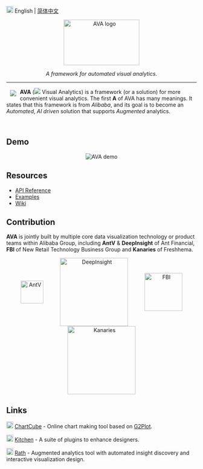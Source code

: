 <img src="https://gw.alipayobjects.com/zos/antfincdn/R8sN%24GNdh6/language.svg" width="18"> English | [简体中文](./zh-CN/README.zh-CN.md)

<div align="center">
  <img width="200" height="120" src="./img/logo.svg" alt="AVA logo">
</div>

<div align="center">

<i>A framework for automated visual analytics.</i>

</div>

----

<a href="https://d3js.org"><img src="./img/vectorA.svg" align="left" hspace="10" vspace="6"></a>

**AVA** (![](./img/vectorASymbol.svg) Visual Analytics) is a framework (or a solution) for more convenient visual analytics. The first **A** of AVA  has many meanings. It states that this framework is from *Alibaba*, and its goal is to become an *Automated*, *AI driven* solution that supports *Augmented* analytics.

<br />

## Demo

<div align="center">
  <img src="https://gw.alipayobjects.com/zos/antfincdn/QTJPYXJpjW/avademo.gif" alt="AVA demo">
</div>

## Resources

- [API Reference](API.md)
- [Examples](EXAMPLES.md)
- [Wiki](https://github.com/antvis/AVA/wiki)

## Contribution

**AVA** is jointly built by multiple core data visualization technology or product teams within Alibaba Group, including **AntV** & **DeepInsight** of Ant Financial, **FBI** of New Retail Technology Business Group and **Kanaries** of Freshhema.

<div align="center">
  <img src="https://gw.alipayobjects.com/zos/antfincdn/Qv%24T%24KQJpx/19199542.png" alt="AntV" width="60" align="middle" hspace="20">
  <img src="https://gw.alipayobjects.com/zos/antfincdn/1V8%24AMxRRy/3794630be86d8bb484b9a86f8aead2d1.jpg" alt="DeepInsight" width="180" align="middle" hspace="20">
  <img src="https://gw.alipayobjects.com/zos/antfincdn/dDCkaw%26DcH/TB1HVktD9tYBeNjSspkXXbU8VXa-120-60.svg" alt="FBI" width="100" align="middle" hspace="20">
  <a href="https://github.com/Kanaries"><img src="https://gw.alipayobjects.com/zos/antfincdn/lwdITX3bOY/d398c9ee92e4e79a4ea92e7a24b166fe.jpg" alt="Kanaries" width="180" align="middle" hspace="20"></a>
</div>

## Links

<img src="https://gw.alipayobjects.com/zos/antfincdn/1yMwFkBvyV/chartcube-logo-cube.svg" width="18"> [ChartCube](https://chartcube.alipay.com/) - Online chart making tool based on [G2Plot](https://github.com/antvis/G2Plot).

<img src="https://gw.alipayobjects.com/zos/antfincdn/qxCT7b6aLE/LFooOLwmxGLsltmUjTAP.svg" width="18"> [Kitchen](https://kitchen.alipay.com/) - A suite of plugins to enhance designers.

<img src="https://ch-resources.oss-cn-shanghai.aliyuncs.com/images/kanaries-circular.png" width="18"> [Rath](https://github.com/Kanaries/Rath) - Augmented analytics tool with automated insight discovery and interactive visualization design.
